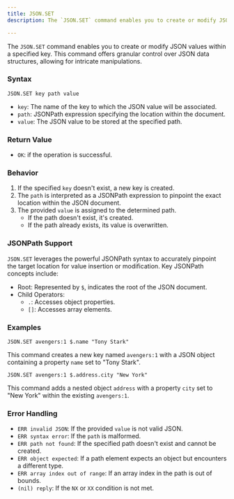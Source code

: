 ```yaml
---
title: JSON.SET
description: The `JSON.SET` command enables you to create or modify JSON values within a specified key. This command offers granular control over JSON data structures, allowing for intricate manipulations.

---
```


The `JSON.SET` command enables you to create or modify JSON values within a specified key. This command offers granular control over JSON data structures, allowing for intricate manipulations.

### Syntax

```
JSON.SET key path value
```

* `key`: The name of the key to which the JSON value will be associated.
* `path`: JSONPath expression specifying the location within the document.
* `value`: The JSON value to be stored at the specified path.

### Return Value

* `OK`: if the operation is successful.

### Behavior
1. If the specified `key` doesn't exist, a new key is created.
2. The `path` is interpreted as a JSONPath expression to pinpoint the exact location within the JSON document.
3. The provided `value` is assigned to the determined path.
   * If the path doesn't exist, it's created.
   * If the path already exists, its value is overwritten.


### JSONPath Support

`JSON.SET` leverages the powerful JSONPath syntax to accurately pinpoint the target location for value insertion or modification. Key JSONPath concepts include:

* Root: Represented by `$`, indicates the root of the JSON document.
* Child Operators:
  * `.`: Accesses object properties.
  * `[]`: Accesses array elements.

### Examples

```
JSON.SET avengers:1 $.name "Tony Stark"
```

This command creates a new key named `avengers:1` with a JSON object containing a property `name` set to "Tony Stark".

```
JSON.SET avengers:1 $.address.city "New York"
```

This command adds a nested object `address` with a property `city` set to "New York" within the existing `avengers:1`.

### Error Handling
* `ERR invalid JSON`: If the provided `value` is not valid JSON.
* `ERR syntax error`: If the `path` is malformed.
* `ERR path not found`: If the specified path doesn't exist and cannot be created.
* `ERR object expected`: If a path element expects an object but encounters a different type.
* `ERR array index out of range`: If an array index in the path is out of bounds.
* `(nil) reply`: If the `NX` or `XX` condition is not met.
